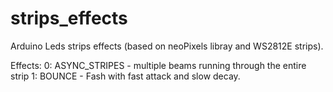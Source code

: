 # strips_effects
Arduino Leds strips effects (based on neoPixels libray and WS2812E strips).

Effects:
0: ASYNC_STRIPES - multiple beams running through the entire strip
1: BOUNCE - Fash with fast attack and slow decay.
